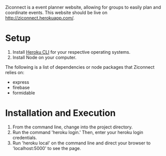 Ziconnect is a event planner website, allowing for groups to easily plan and coordinate events.
This website should be live on http://ziconnect.herokuapp.com/.

# Setup

1. Install [Heroku CLI](https://devcenter.heroku.com/articles/heroku-cli) for your respective operating systems.
2. Install Node on your computer. 

The following is a list of dependencies or node packages that Ziconnect relies on:
- express
- firebase
- formidable

# Installation and Execution

1. From the command line, change into the project directory. 
2. Run the command 'heroku login.' Then, enter your heroku login credentials. 
3. Run 'heroku local' on the command line and direct your browser to 'localhost:5000' to see the page.  
